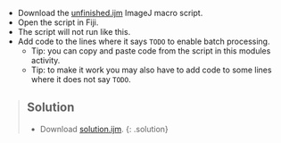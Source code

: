 - Download the [unfinished.ijm](https://raw.githubusercontent.com/NEUBIAS/training-resources/master/_includes/batch_processing/exercises/unfinished_segment_nuclei_advanced.ijm) ImageJ macro script.
- Open the script in Fiji.
- The script will not run like this.
- Add code to the lines where it says `TODO` to enable batch processing.
  - Tip: you can copy and paste code from the script in this modules activity.
  - Tip: to make it work you may also have to add code to some lines where it does not say `TODO`.

> ## Solution
>   - Download [solution.ijm](https://raw.githubusercontent.com/NEUBIAS/training-resources/master/_includes/binarization/exercises/solution_segment_nuclei_advanced.ijm).
{: .solution}
